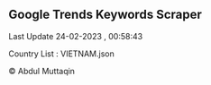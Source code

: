 

## Google Trends Keywords Scraper 
 
Last Update 24-02-2023 , 00:58:43

Country List :
VIETNAM.json



© Abdul Muttaqin 
